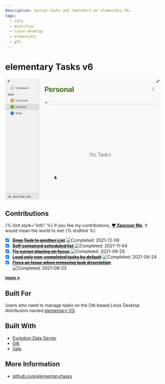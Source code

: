 ```yaml
---
description: Synced tasks and reminders on elementary OS.
tags:
  - vala
  - evolution
  - linux-desktop
  - elementary
  - gtk
---
```


# elementary Tasks v6

![elementary Tasks](../.gitbook/assets/elementary-tasks-drag-and-drop.png)

## Contributions

{% hint style="info" %}
If you like my contributions, [**❤️ Sponsor Me**](https://github.com/sponsors/marbetschar). It would mean the world to me!
{% endhint %}

* [x] [~~**Drag Task to another List**~~](https://github.com/elementary/tasks/pull/296) ![Completed: 2021-12-08](https://img.shields.io/badge/completed-2021--12--08-lightgrey?style=social)
* [x] [~~**Self contained scheduled list**~~](https://github.com/elementary/tasks/pull/292) ![Completed: 2021-11-04](https://img.shields.io/badge/completed-2021--11--04-lightgrey?style=social)
* [x] [~~**Fix cursor placing on focus**~~](https://github.com/elementary/tasks/pull/293) ![Completed: 2021-09-24](https://img.shields.io/badge/completed-2021--09--24-lightgrey?style=social)
* [x] [~~**Load only non-completed tasks by default**~~](https://github.com/elementary/tasks/pull/295) ![Completed: 2021-09-24](https://img.shields.io/badge/completed-2021--09--24-lightgrey?style=social)
* [x] [~~**Fixes an Issue when removing task description**~~](https://github.com/elementary/tasks/pull/286) ![Completed: 2021-09-23](https://img.shields.io/badge/completed-2021--09--23-lightgrey?style=social)

[**more »**](../contributions.md#elementary-tasks)

## Built For

Users who need to manage tasks on the Gtk based Linux Desktop distribution named [elementary OS](https://elementary.io/).

## Built With

* [Evolution Data Server](https://gitlab.gnome.org/GNOME/evolution-data-server)
* [Gtk](https://www.gtk.org/)
* [Vala](https://wiki.gnome.org/Projects/Vala/Tutorial)

## More Information

* [github.com/elementary/tasks](https://github.com/elementary/tasks/)

